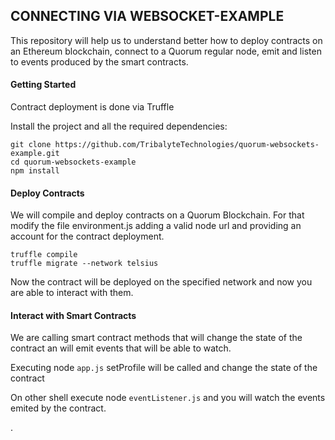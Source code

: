 ## CONNECTING VIA WEBSOCKET-EXAMPLE

This repository will help us to understand better how to deploy contracts on an Ethereum blockchain, connect to a Quorum regular node, emit and listen to events produced by the smart contracts.

#### Getting Started

Contract deployment is done via Truffle

Install the project and all the required dependencies:

```
git clone https://github.com/TribalyteTechnologies/quorum-websockets-example.git
cd quorum-websockets-example
npm install
```

#### Deploy Contracts

We will compile and deploy contracts on a Quorum Blockchain. For that modify the file environment.js adding a valid node url and providing an account for the contract deployment. 

```
truffle compile
truffle migrate --network telsius
```

Now the contract will be deployed on the specified network and now you are able to interact with them.

#### Interact with Smart Contracts

We are calling smart contract methods that will change the state of the contract an will emit events that will be able to watch.

Executing node ```app.js``` setProfile will be called and change the state of the contract

On other shell execute node ```eventListener.js``` and you will watch the events emited by the contract.


.
